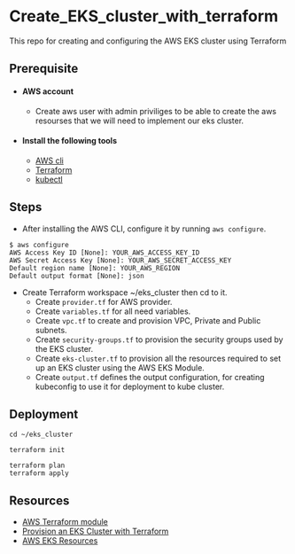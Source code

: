 # Create_EKS_cluster_with_terraform

This repo for creating and configuring the AWS EKS cluster using Terraform
  

## Prerequisite
- #### AWS account
	- Create aws user with admin priviliges to be able to create the aws resourses that we will need to implement our eks cluster.

- #### Install the following tools
	- [AWS cli](https://aws.amazon.com/cli/)
	- [Terraform](https://www.terraform.io/downloads.html)
	- [kubectl](https://kubernetes.io/docs/tasks/tools/install-kubectl/)
	
	
## Steps

- After installing the AWS CLI, configure it by running `aws configure`.
```
$ aws configure
AWS Access Key ID [None]: YOUR_AWS_ACCESS_KEY_ID
AWS Secret Access Key [None]: YOUR_AWS_SECRET_ACCESS_KEY
Default region name [None]: YOUR_AWS_REGION
Default output format [None]: json
```

- Create Terraform workspace ~/eks_cluster then cd to it.
	- Create `provider.tf` for AWS provider.
	- Create `variables.tf` for all need variables.
	- Create `vpc.tf` to create and provision VPC, Private and Public subnets.
	- Create `security-groups.tf` to provision the security groups used by the EKS cluster.
	- Create `eks-cluster.tf` to provision all the resources required to set up an EKS cluster using the AWS EKS Module.
	- Create `output.tf` defines the output configuration, for creating kubeconfig to use it for deployment to kube cluster.


	
## Deployment


```
cd ~/eks_cluster

terraform init

terraform plan
terraform apply

```	


## Resources
- [AWS Terraform module](https://registry.terraform.io/providers/hashicorp/aws/latest)
- [Provision an EKS Cluster with Terraform](https://learn.hashicorp.com/tutorials/terraform/eks)
- [AWS EKS Resources](https://registry.terraform.io/providers/hashicorp/aws/3.58.0/docs/resources/eks_cluster)
